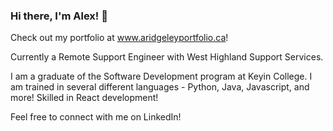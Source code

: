 ### Hi there, I'm Alex! 👋
Check out my portfolio at www.aridgeleyportfolio.ca!

Currently a Remote Support Engineer with West Highland Support Services.

I am a graduate of the Software Development program at Keyin College.
I am trained in several different languages - Python, Java, Javascript, and more!
Skilled in React development!  

Feel free to connect with me on LinkedIn!

<!--
**Tarsolan/Tarsolan** is a ✨ _special_ ✨ repository because its `README.md` (this file) appears on your GitHub profile.

Here are some ideas to get you started:

- 🔭 I’m currently working on ...
- 🌱 I’m currently learning ...
- 👯 I’m looking to collaborate on ...
- 🤔 I’m looking for help with ...
- 💬 Ask me about ...
- 📫 How to reach me: ...
- 😄 Pronouns: ...
- ⚡ Fun fact: ...
-->
